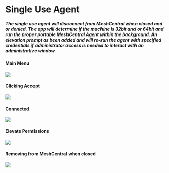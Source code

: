 # Single Use Agent
##### The single use agent will disconnect from MeshCentral when closed and or denied. The app will determine if the machine is 32bit and or 64bit and run the proper portable MeshCentral Agent within the background. An elevation prompt as been added and will re-run the agent with specified credentials if administrator access is needed to interact with an administrative window. 
#### Main Menu
![](https://nabyte.com/imgs/ba75a9d9c8bd4bbbe8de1b2b4048b8904b92a1c91.png)
#### Clicking Accept
![](https://nabyte.com/imgs/8aef39de6a49901523f3227047007a5261b570c72.png)
#### Connected
![](https://nabyte.com/imgs/58f3296789f6e258bf463516f7c160dadd9ff7353.png)
#### Elevate Permissions 
![](https://nabyte.com/imgs/e484958a058c26de6a88267f1e6577f136c714134.png)
#### Removing from MeshCentral when closed
![](https://nabyte.com/imgs/cf26421927f644edc47c14be52672ccbc72faa129f8b563484ee9433728cf8fbed11be05.gif)
